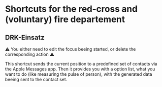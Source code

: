 # Shortcuts for the red-cross and (voluntary) fire departement
## DRK-Einsatz
⚠️ You either need to edit the focus beeing started, or delete the corresponding action ⚠️

This shortcut sends the current position to a predefined set of contacts via the Apple Messages app. Then it provides you with a option list, what you want to do (like measuring the pulse of person), with the generated data beeing sent to the contact set.
